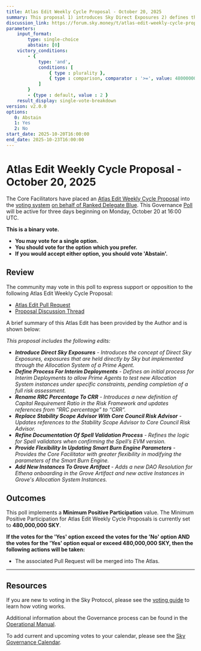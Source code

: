 ```yaml
---
title: Atlas Edit Weekly Cycle Proposal - October 20, 2025
summary: This proposal 1) introduces Sky Direct Exposures 2) defines the process for Interim Deployments 3) renames RRC to CRR 4) replaces Stability Scope Advisor with Core Council Risk Advisor 5) refined documentation of the spell validation process 6) provides flexibility in updating Smart Burn Engine parameters 7) adds new instances to the Grove Artifact.
discussion_link: https://forum.sky.money/t/atlas-edit-weekly-cycle-proposal-week-of-2025-10-20/27327
parameters:
    input_format:
        type: single-choice
        abstain: [0]
    victory_conditions:
        - {
            type: 'and',
            conditions: [
                { type : plurality },
                { type : comparison, comparator : '>=', value: 480000000 }
            ]
        }
        - {type : default, value : 2 }
    result_display: single-vote-breakdown
version: v2.0.0
options:
   0: Abstain
   1: Yes
   2: No
start_date: 2025-10-20T16:00:00
end_date: 2025-10-23T16:00:00
---
```


# Atlas Edit Weekly Cycle Proposal - October 20, 2025

The Core Facilitators have placed an [Atlas Edit Weekly Cycle Proposal](https://sky-atlas.powerhouse.io/A.1.10.2_Atlas_Edit_Weekly_Cycle/4a8ad9ad-5c5d-4994-9b46-f04c0e61ce59|0db30308) into the [voting system](https://vote.sky.money/polling) [on behalf of Ranked Delegate Blue](https://forum.sky.money/t/atlas-edit-weekly-cycle-proposal-week-of-2025-10-20/27327/2). This Governance [Poll](https://sky-atlas.powerhouse.io/A.1.10.2_Atlas_Edit_Weekly_Cycle/4a8ad9ad-5c5d-4994-9b46-f04c0e61ce59|0db30308) will be active for three days beginning on Monday, October 20 at 16:00 UTC.

**This is a binary vote.**

- **You may vote for a single option.**
- **You should vote for the option which you prefer.**
- **If you would accept either option, you should vote 'Abstain'.**

## Review

The community may vote in this poll to express support or opposition to the following Atlas Edit Weekly Cycle Proposal:

- [Atlas Edit Pull Request](https://github.com/sky-ecosystem/next-gen-atlas/pull/89)
- [Proposal Discussion Thread](https://forum.sky.money/t/atlas-edit-weekly-cycle-proposal-week-of-2025-10-20/27327)

A brief summary of this Atlas Edit has been provided by the Author and is shown below:

_This proposal includes the following edits:_

- _**Introduce Direct Sky Exposures** - Introduces the concept of Direct Sky Exposures, exposures that are held directly by Sky but implemented through the Allocation System of a Prime Agent._
- _**Define Process For Interim Deployments** - Defines an initial process for Interim Deployments to allow Prime Agents to test new Allocation System instances under specific constraints, pending completion of a full risk assessment._
- _**Rename RRC Percentage To CRR** - Introduces a new definition of Capital Requirement Ratio in the Risk Framework and updates references from “RRC percentage” to “CRR”._
- _**Replace Stability Scope Advisor With Core Council Risk Advisor** - Updates references to the Stability Scope Advisor to Core Council Risk Advisor._
- _**Refine Documentation Of Spell Validation Process** - Refines the logic for Spell validators when confirming the Spell’s EVM version._
- _**Provide Flexibility In Updating Smart Burn Engine Parameters** - Provides the Core Facilitator with greater flexibility in modifying the parameters of the Smart Burn Engine._
- _**Add New Instances To Grove Artifact** - Adds a new DAO Resolution for Ethena onboarding in the Grove Artifact and new active Instances in Grove's Allocation System Instances._

## Outcomes

This poll implements a **Minimum Positive Participation** value. The Minimum Positive Participation for Atlas Edit Weekly Cycle Proposals is currently set to **480,000,000 SKY**.

**If the votes for the 'Yes' option exceed the votes for the 'No' option AND the votes for the 'Yes' option equal or exceed 480,000,000 SKY, then the following actions will be taken:**

- The associated Pull Request will be merged into The Atlas.

---

## Resources

If you are new to voting in the Sky Protocol, please see the [voting guide](https://manual.makerdao.com/governance/voting-in-makerdao/on-chain-governance) to learn how voting works.

Additional information about the Governance process can be found in the [Operational Manual](https://manual.makerdao.com).

To add current and upcoming votes to your calendar, please see the [Sky Governance Calendar](https://manual.makerdao.com/makerdao/calendars/governance-calendar).
